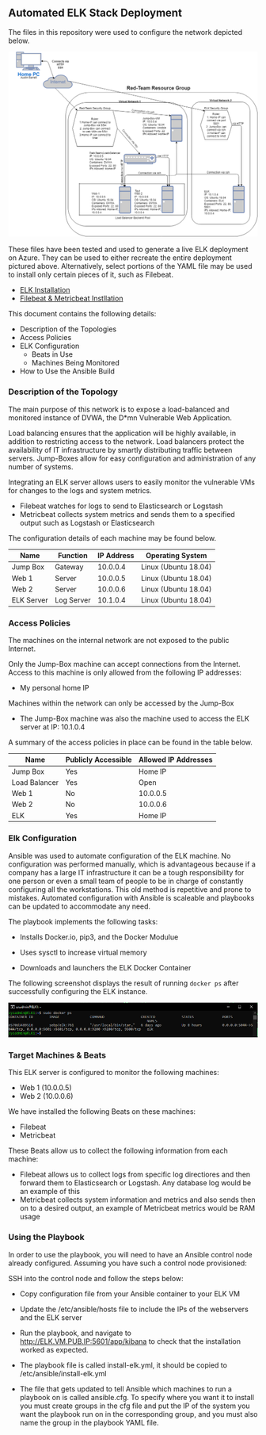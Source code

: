 ## Automated ELK Stack Deployment

The files in this repository were used to configure the network depicted below.

![](Images/ELK_Stack_Deployment.png)

These files have been tested and used to generate a live ELK deployment on Azure. They can be used to either recreate the entire deployment pictured above. Alternatively, select portions of the YAML file may be used to install only certain pieces of it, such as Filebeat.

  - [ELK Installation](https://github.com/AustinBarrett2282/Elk_Stack_Deployment/blob/main/Ansible/install-elk.yml)
  - [Filebeat & Metricbeat Instllation](https://github.com/AustinBarrett2282/Elk_Stack_Deployment/blob/main/Ansible/filebeat-metricbeat-playbook.yml)

This document contains the following details:
- Description of the Topologies 
- Access Policies
- ELK Configuration
  - Beats in Use
  - Machines Being Monitored
- How to Use the Ansible Build


### Description of the Topology

The main purpose of this network is to expose a load-balanced and monitored instance of DVWA, the D*mn Vulnerable Web Application.

Load balancing ensures that the application will be highly available, in addition to restricting access to the network. Load balancers protect the availability of IT infrastructure by smartly distributing traffic between servers. Jump-Boxes allow for easy configuration and administration of any number of systems.

Integrating an ELK server allows users to easily monitor the vulnerable VMs for changes to the logs and system metrics.
- Filebeat watches for logs to send to Elasticsearch or Logstash
- Metricbeat collects system metrics and sends them to a specified output such as Logstash or Elasticsearch

The configuration details of each machine may be found below.

| Name      | Function  | IP Address | Operating System    |
|-----------|-----------|------------|---------------------|
| Jump Box  | Gateway   | 10.0.0.4   | Linux (Ubuntu 18.04)|
| Web 1     | Server    | 10.0.0.5   | Linux (Ubuntu 18.04)|
| Web 2     | Server    | 10.0.0.6   | Linux (Ubuntu 18.04)|
| ELK Server| Log Server| 10.1.0.4   | Linux (Ubuntu 18.04)|
### Access Policies

The machines on the internal network are not exposed to the public Internet. 

Only the Jump-Box machine can accept connections from the Internet. Access to this machine is only allowed from the following IP addresses:
- My personal home IP

Machines within the network can only be accessed by the Jump-Box
- The Jump-Box machine was also the machine used to access the ELK server at IP: 10.1.0.4

A summary of the access policies in place can be found in the table below.

| Name         | Publicly Accessible | Allowed IP Addresses |
|--------------|---------------------|----------------------|
| Jump Box     | Yes                 | Home IP              |
| Load Balancer| Yes                 | Open                 |
| Web 1        | No                  | 10.0.0.5             |
| Web 2        | No                  | 10.0.0.6             |
| ELK          | Yes                 | Home IP              |
### Elk Configuration

Ansible was used to automate configuration of the ELK machine. No configuration was performed manually, which is advantageous because if a company has a large IT infrastructure it can be a tough responsibility for one person or even a small team of people to be in charge of constantly configuring all the workstations. This old method is repetitive and prone to mistakes. Automated configuration with Ansible is scaleable and playbooks can be updated to accommodate any need.

The playbook implements the following tasks:
- Installs Docker.io, pip3, and the Docker Modulue

- Uses sysctl to increase virtual memory

- Downloads and launchers the ELK Docker Container


The following screenshot displays the result of running `docker ps` after successfully configuring the ELK instance.

![](Images/Docker_PS.png)

### Target Machines & Beats
This ELK server is configured to monitor the following machines:
- Web 1 (10.0.0.5)
- Web 2 (10.0.0.6)

We have installed the following Beats on these machines:
- Filebeat
- Metricbeat

These Beats allow us to collect the following information from each machine:
- Filebeat allows us to collect logs from specific log directiores and then forward them to Elasticsearch or Logstash. Any database log would be an example of this
- Metricbeat collects system information and metrics and also sends then on to a desired output, an example of Metricbeat metrics would be RAM usage 

### Using the Playbook
In order to use the playbook, you will need to have an Ansible control node already configured. Assuming you have such a control node provisioned: 

SSH into the control node and follow the steps below:
- Copy configuration file from your Ansible container to your ELK VM
- Update the /etc/ansible/hosts file to include the IPs of the webservers and the ELK server
- Run the playbook, and navigate to http://ELK.VM.PUB.IP:5601/app/kibana to check that the installation worked as expected.

- The playbook file is called install-elk.yml, it should be copied to /etc/ansible/install-elk.yml
- The file that gets updated to tell Ansible which machines to run a playbook on is called ansible.cfg. To specify where you want it to install you must create groups in the cfg file and put the IP of the system you want the playbook run on in the corresponding group, and you must also name the group in the playbook YAML file.

